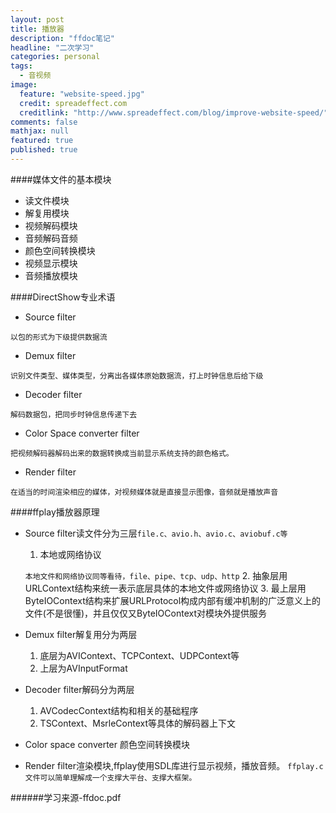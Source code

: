 ```yaml
---
layout: post
title: 播放器
description: "ffdoc笔记"
headline: "二次学习"
categories: personal
tags: 
  - 音视频
image: 
  feature: "website-speed.jpg"
  credit: spreadeffect.com
  creditlink: "http://www.spreadeffect.com/blog/improve-website-speed/"
comments: false
mathjax: null
featured: true
published: true
---
```


####媒体文件的基本模块
- 读文件模块
- 解复用模块
- 视频解码模块
- 音频解码音频
- 颜色空间转换模块
- 视频显示模块
- 音频播放模块

####DirectShow专业术语
- Source filter

`
	以包的形式为下级提供数据流
`
- Demux filter

`
	识别文件类型、媒体类型，分离出各媒体原始数据流，打上时钟信息后给下级
`
- Decoder filter

`
	解码数据包，把同步时钟信息传递下去
`
- Color Space converter filter

`
	把视频解码器解码出来的数据转换成当前显示系统支持的颜色格式。
`
- Render filter

`
	在适当的时间渲染相应的媒体，对视频媒体就是直接显示图像，音频就是播放声音
`

####ffplay播放器原理
- Source filter读文件分为三层`file.c、avio.h、avio.c、aviobuf.c等`

	1. 本地或网络协议
	
	`
	本地文件和网络协议同等看待，file、pipe、tcp、udp、http
	`
	2. 抽象层用URLContext结构来统一表示底层具体的本地文件或网络协议
	3. 最上层用ByteIOContext结构来扩展URLProtocol构成内部有缓冲机制的广泛意义上的文件(不是很懂)，并且仅仅又ByteIOContext对模块外提供服务

- Demux filter解复用分为两层	
	1. 底层为AVIContext、TCPContext、UDPContext等
	2. 上层为AVInputFormat

- Decoder filter解码分为两层
	1. AVCodecContext结构和相关的基础程序
	2. TSContext、MsrleContext等具体的解码器上下文

- Color space converter 颜色空间转换模块

- Render filter渲染模块,ffplay使用SDL库进行显示视频，播放音频。
`
	ffplay.c文件可以简单理解成一个支撑大平台、支撑大框架。
`


######学习来源-ffdoc.pdf
